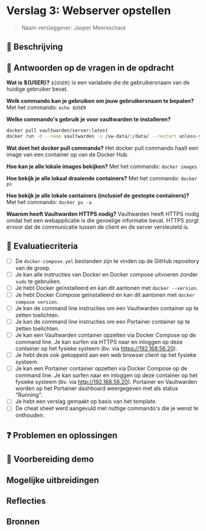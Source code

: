 # Verslag 3: Webserver opstellen

> Naam verslaggever: Jasper Meersschaut

## :speech_balloon: Beschrijving

## :thinking: Antwoorden op de vragen in de opdracht

**Wat is \${USER}?**
`${USER}` is een variabele die de gebruikersnaam van de huidige gebruiker bevat.

**Welk commando kan je gebruiken om jouw gebruikersnaam te bepalen?**
Met het commando: `echo $USER`

**Welke commando's gebruik je voor vaultwarden te installeren?**

```bash
docker pull vaultwarden/server:latest
docker run -d --name vaultwarden -v /vw-data/:/data/ --restart unless-stopped -p 80:80 vaultwarden/server:latest
```

**Wat doet het docker pull commando?**
Het docker pull commando haalt een image van een container op van de Docker Hub.

**Hoe kan je alle lokale images bekijken?**
Met het commando: `docker images`

**Hoe bekijk je alle lokaal draaiende containers?**
Met het commando: `docker ps`

**Hoe bekijk je alle lokale containers (inclusief de gestopte containers)?**
Met het commando: `docker ps -a`

**Waarom heeft Vaultwarden HTTPS nodig?**
Vaultwarden heeft HTTPS nodig omdat het een webapplicatie is die gevoelige informatie bevat. HTTPS zorgt ervoor dat de communicatie tussen de client en de server versleuteld is.   
## :memo: Evaluatiecriteria

- [ ] De `docker-compose.yml` bestanden zijn te vinden op de GitHub repository van de groep.
- [ ] Je kan alle instructies van Docker en Docker compose uitvoeren zonder `sudo` te gebruiken.
- [ ] Je hebt Docker geïnstalleerd en kan dit aantonen met `docker --version`.
- [ ] Je hebt Docker Compose geïnstalleerd en kan dit aantonen met `docker compose version`.
- [ ] Je kan de command line instructies om een Vaultwarden container op te zetten toelichten.
- [ ] Je kan de command line instructies om een Portainer container op te zetten toelichten.
- [ ] Je kan een Vaultwarden container opzetten via Docker Compose op de command line. Je kan surfen via HTTPS naar en inloggen op deze container op het fysieke systeem (bv. via <https://192.168.56.20>).
- [ ] Je hebt deze ook gekoppeld aan een web browser client op het fysieke systeem.
- [ ] Je kan een Portainer container opzetten via Docker Compose op de command line. Je kan surfen naar en inloggen op deze container op het fysieke systeem (bv. via <http://192.168.56.20>). Portainer en Vaultwarden worden op het Portainer dashboard weergegeven met als status "Running".
- [ ] Je hebt een verslag gemaakt op basis van het template.
- [ ] De cheat sheet werd aangevuld met nuttige commando's die je wenst te onthouden.

## :question: Problemen en oplossingen

<!-- Beschrijf hieronder eventuele problemen die jullie zijn tegengekomen tijdens het uitvoeren van de opdracht, met een korte beschrijving van wat er mis ging en hoe jullie het hebben opgelost (als het jullie gelukt is om het op te lossen). Als het niet gelukt is om het op te lossen, beschrijf dan hoe ver jullie zijn gekomen en wat jullie tegenhield om verder te gaan. Voeg eventuele foutmeldingen, screenshots, enz. toe.

Als jullie geen problemen zijn tegengekomen, schrijf dan "geen problemen ondervonden". -->

<!-- ### Probleem 1 - Korte beschrijving van het probleem

Beschrijf hier het probleem uitgebreid met screenshots, code snippets, enz. en de oplossing die jullie al dan niet hebben gevonden. -->

## :information_desk_person: Voorbereiding demo

## Mogelijke uitbreidingen

## Reflecties

<!-- Wat was moeilijk? Wat was eenvoudig? Wat hebben jullie geleerd van de opdracht? Wat zouden jullie anders doen als jullie het opnieuw moesten doen?

Als jullie nog andere opmerkingen hebben over de opdracht hebben, voel je vrij om ze te delen. -->

## Bronnen

<!-- Maak een lijst van alle bronnen die jullie hebben gebruikt tijdens het uitvoeren van de opdracht: boeken, handleidingen, HOWTO's, blog posts, enz. -->
